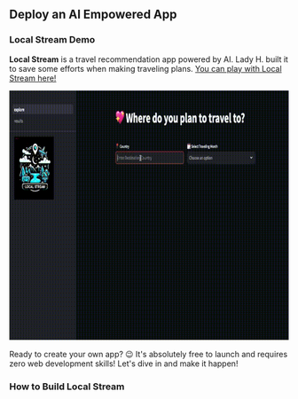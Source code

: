 ## Deploy an AI Empowered App

### Local Stream Demo

<b>Local Stream</b> is a travel recommendation app powered by AI. Lady H. built it to save some efforts when making traveling plans. [You can play with Local Stream here!][1]

<p align="center">
<img src="https://github.com/lady-h-world/My_Garden/blob/main/images/Secret_Guest_images/local_stream_app_v3.gif" width="800" height="450" />
</p>

Ready to create your own app? 😉 It's absolutely free to launch and requires zero web development skills! Let's dive in and make it happen!


### How to Build Local Stream


[1]:https://localstream.streamlit.app/